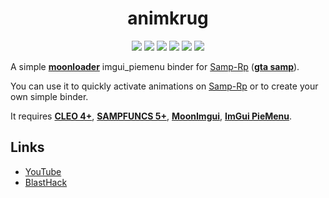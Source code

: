 <h1 align="center">animkrug</h1>

<p align="center">

<img src="https://img.shields.io/badge/made%20for-GTA%20SA--MP-blue" >

<img src="https://img.shields.io/badge/Server-Samp--Rp-red">

<img src="https://img.shields.io/github/languages/top/qrlk/animkrug">

<img src="https://img.shields.io/badge/dynamic/json?color=blueviolet&label=users%20%28active%29&query=result&url=http%3A%2F%2Fqrlk.me%2Fdev%2Fmoonloader%2Fusers_active.php%3Fscript%3Danimkrug">

<img src="https://img.shields.io/badge/dynamic/json?color=blueviolet&label=users%20%28all%20time%29&query=result&url=http%3A%2F%2Fqrlk.me%2Fdev%2Fmoonloader%2Fusers_all.php%3Fscript%3Danimkrug">

<img src="https://img.shields.io/date/1569628800?label=released" >

</p>

A simple **[moonloader](https://gtaforums.com/topic/890987-moonloader/)** imgui_piemenu binder for [Samp-Rp](http://samp-rp.ru/) (**[gta samp](https://sa-mp.com/)**).

You can use it to quickly activate animations on [Samp-Rp](http://samp-rp.ru/) or to create your own simple binder.

It requires **[CLEO 4+](http://cleo.li/?lang=ru)**, **[SAMPFUNCS 5+](https://blast.hk/threads/17/page-59#post-279414)**, **[MoonImgui](https://blast.hk/threads/19292/)**, **[ImGui PieMenu](https://www.blast.hk/threads/19648/)**.

## Links
* [YouTube](https://www.youtube.com/watch?v=B236ZHXRh1g)
* [BlastHack](https://www.blast.hk/threads/42164/)
